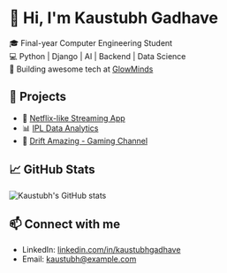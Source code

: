 # 👋 Hi, I'm Kaustubh Gadhave

🎓 Final-year Computer Engineering Student  
💻 Python | Django | AI | Backend | Data Science  
🚀 Building awesome tech at [GlowMinds](https://github.com/yourstartup)

## 🚧 Projects
- 🔗 [Netflix-like Streaming App](https://github.com/kaustubhgadhave/netflix-streaming-app)  
- 📊 [IPL Data Analytics](https://github.com/kaustubhgadhave/ipl-analytics)  
- 🏁 [Drift Amazing - Gaming Channel](https://youtube.com/@driftamazing)

## 📈 GitHub Stats
![Kaustubh's GitHub stats](https://github-readme-stats.vercel.app/api?username=kaustubhgadhave&show_icons=true&theme=radical)

## 📫 Connect with me
- LinkedIn: [linkedin.com/in/kaustubhgadhave](https://linkedin.com/in/kaustubhgadhave)
- Email: kaustubh@example.com
